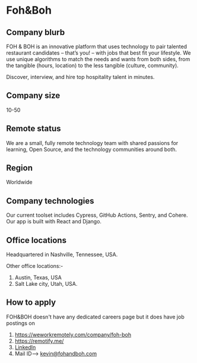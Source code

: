 # Foh&Boh

## Company blurb

FOH & BOH is an innovative platform that uses technology to pair talented restaurant candidates – that’s you! – with jobs that best fit your lifestyle. We use unique algorithms to match the needs and wants from both sides, from the tangible (hours, location) to the less tangible (culture, community).

Discover, interview, and hire top hospitality talent in minutes.

## Company size

10-50

## Remote status

We are a small, fully remote technology team with shared passions for learning, Open Source, and the technology communities around both. 

## Region

Worldwide

## Company technologies

Our current toolset includes Cypress, GitHub Actions, Sentry, and Cohere. Our app is built with React and Django.

## Office locations

Headquartered in Nashville, Tennessee, USA.

Other office locations:-

1. Austin, Texas, USA
2. Salt Lake city, Utah, USA.

## How to apply

FOH&BOH doesn't have any dedicated careers page but it does have job postings on 
1. https://weworkremotely.com/company/foh-boh
2. https://remotify.me/
3. [LinkedIn](https://www.linkedin.com/shareArticle?mini=true&source=We+Work+Remotely&title=foh%26boh&url=https%3A%2F%2Fweworkremotely.com%2Fcompany%2Ffoh-boh)
4. Mail ID--> kevin@fohandboh.com
